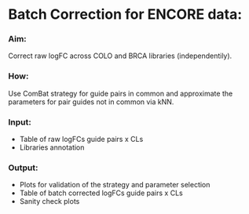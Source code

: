 # Batch Correction for ENCORE data:

### Aim:
Correct raw logFC across COLO and BRCA libraries (independentily). 

### How:
Use ComBat strategy for guide pairs in common and approximate the parameters for pair guides not in common via kNN.

### Input:
- Table of raw logFCs guide pairs x CLs
- Libraries annotation

### Output:
- Plots for validation of the strategy and parameter selection
- Table of batch corrected logFCs guide pairs x CLs
- Sanity check plots
